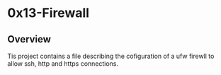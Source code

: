 # 0x13-Firewall

## Overview

Tis project contains a file describing the cofiguration of a ufw firewll to allow ssh, http and https connections.